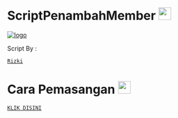# ScriptPenambahMember <img src="https://github.com/TheDudeThatCode/TheDudeThatCode/blob/master/Assets/Hi.gif" width="29px">

[![ logo](https://telegra.ph/file/d3e05d77a53921d7af8e2.jpg)](https://github.com/Rizki636/)

Script By :

[`Rizki`](https://t.me/Rizki636)

# Cara Pemasangan <img src="https://github.com/TheDudeThatCode/TheDudeThatCode/blob/master/Assets/earth.gif" width="29px">

[`KLIK DISINI`](https://t.me/joinchat/pWCdbbfYwnNlZDg1)
